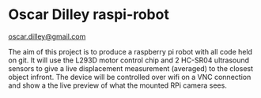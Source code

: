 # Oscar Dilley raspi-robot

oscar.dilley@gmail.com

The aim of this project is to produce a raspberry pi robot with all code
held on git. It will use the L293D motor control chip and 2 HC-SR04 
ultrasound sensors to give a live displacement measurement (averaged) to 
the closest object infront. The device will be controlled over wifi on a 
VNC connection and show a the live preview of what the mounted RPi 
camera sees.

